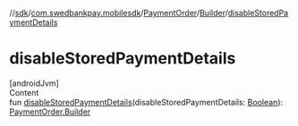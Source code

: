 //[sdk](../../../../index.md)/[com.swedbankpay.mobilesdk](../../index.md)/[PaymentOrder](../index.md)/[Builder](index.md)/[disableStoredPaymentDetails](disable-stored-payment-details.md)



# disableStoredPaymentDetails  
[androidJvm]  
Content  
fun [disableStoredPaymentDetails](disable-stored-payment-details.md)(disableStoredPaymentDetails: [Boolean](https://kotlinlang.org/api/latest/jvm/stdlib/kotlin/-boolean/index.html)): [PaymentOrder.Builder](index.md)  



